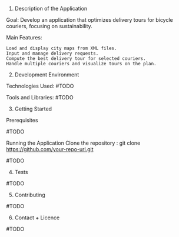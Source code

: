 1. Description of the Application

Goal: Develop an application that optimizes delivery tours for bicycle couriers, focusing on sustainability.

Main Features:
  
    Load and display city maps from XML files.
    Input and manage delivery requests.
    Compute the best delivery tour for selected couriers.
    Handle multiple couriers and visualize tours on the plan.

2. Development Environment

Technologies Used:
#TODO

Tools and Libraries:
#TODO

3. Getting Started

Prerequisites

#TODO

Running the Application
Clone the repository : git clone https://github.com/your-repo-url.git

#TODO

4. Tests

#TODO

5. Contributing

#TODO

6. Contact + Licence

#TODO
